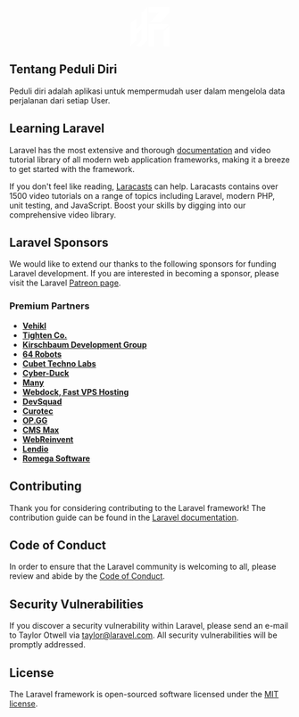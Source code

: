 <p align="center"><a href="" target="_blank"><svg id="Layer_1" data-name="Layer 1" xmlns="http://www.w3.org/2000/svg" viewBox="0 0 712 712" width="70px"
                height="70px">
                <polygon fill="#fff"
                    points="330.57 0 330.57 101.71 521.29 101.71 354.41 279.71 545.13 279.71 712 101.71 712 0 330.57 0" />
                <polygon fill="#fff"
                    points="203.43 101.71 203.43 305.14 101.71 406.86 101.71 203.43 0 305.14 0 712 101.71 610.29 101.71 508.57 203.43 406.86 203.43 597.57 101.71 712 203.43 712 305.14 610.29 305.14 0 203.43 101.71" />
                <polygon fill="#fff"
                    points="711.86 305.14 546.71 305.14 521.29 305.14 330.57 305.14 330.57 406.86 330.57 712 432.42 712 432.42 406.86 610.14 406.86 711.86 305.14" />
                <polygon fill="#fff" points="611.73 441.27 611.73 712 712 712 712 406.86 712 341 611.73 441.27" />
            </svg></a></p>

## Tentang Peduli Diri

Peduli diri adalah aplikasi untuk mempermudah user dalam mengelola data perjalanan dari setiap User.

## Learning Laravel

Laravel has the most extensive and thorough [documentation](https://laravel.com/docs) and video tutorial library of all modern web application frameworks, making it a breeze to get started with the framework.

If you don't feel like reading, [Laracasts](https://laracasts.com) can help. Laracasts contains over 1500 video tutorials on a range of topics including Laravel, modern PHP, unit testing, and JavaScript. Boost your skills by digging into our comprehensive video library.

## Laravel Sponsors

We would like to extend our thanks to the following sponsors for funding Laravel development. If you are interested in becoming a sponsor, please visit the Laravel [Patreon page](https://patreon.com/taylorotwell).

### Premium Partners

- **[Vehikl](https://vehikl.com/)**
- **[Tighten Co.](https://tighten.co)**
- **[Kirschbaum Development Group](https://kirschbaumdevelopment.com)**
- **[64 Robots](https://64robots.com)**
- **[Cubet Techno Labs](https://cubettech.com)**
- **[Cyber-Duck](https://cyber-duck.co.uk)**
- **[Many](https://www.many.co.uk)**
- **[Webdock, Fast VPS Hosting](https://www.webdock.io/en)**
- **[DevSquad](https://devsquad.com)**
- **[Curotec](https://www.curotec.com/services/technologies/laravel/)**
- **[OP.GG](https://op.gg)**
- **[CMS Max](https://www.cmsmax.com/)**
- **[WebReinvent](https://webreinvent.com/?utm_source=laravel&utm_medium=github&utm_campaign=patreon-sponsors)**
- **[Lendio](https://lendio.com)**
- **[Romega Software](https://romegasoftware.com)**

## Contributing

Thank you for considering contributing to the Laravel framework! The contribution guide can be found in the [Laravel documentation](https://laravel.com/docs/contributions).

## Code of Conduct

In order to ensure that the Laravel community is welcoming to all, please review and abide by the [Code of Conduct](https://laravel.com/docs/contributions#code-of-conduct).

## Security Vulnerabilities

If you discover a security vulnerability within Laravel, please send an e-mail to Taylor Otwell via [taylor@laravel.com](mailto:taylor@laravel.com). All security vulnerabilities will be promptly addressed.

## License

The Laravel framework is open-sourced software licensed under the [MIT license](https://opensource.org/licenses/MIT).
